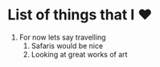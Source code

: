 # List of things that I :heart:
1. For now lets say travelling
   1. Safaris would be nice
   2. Looking at great works of art
